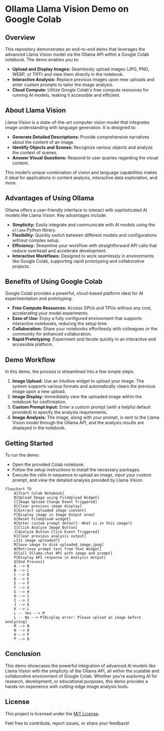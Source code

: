 # Ollama Llama Vision Demo on Google Colab

## Overview

This repository demonstrates an end-to-end demo that leverages the advanced Llama Vision model via the Ollama API within a Google Colab notebook. The demo enables you to:

- **Upload and Display Images:** Seamlessly upload images (JPG, PNG, WEBP, or TIFF) and view them directly in the notebook.
- **Interactive Analysis:** Replace previous images upon new uploads and enter custom prompts to tailor the image analysis.
- **Cloud Compute:** Utilize Google Colab's free compute resources for running AI models, making it accessible and efficient.

## About Llama Vision

Llama Vision is a state-of-the-art computer vision model that integrates image understanding with language generation. It is designed to:
- **Generate Detailed Descriptions:** Provide comprehensive narratives about the content of an image.
- **Identify Objects and Scenes:** Recognize various objects and analyze the context of scenes.
- **Answer Visual Questions:** Respond to user queries regarding the visual content.

This model’s unique combination of vision and language capabilities makes it ideal for applications in content analysis, interactive data exploration, and more.

## Advantages of Using Ollama

Ollama offers a user-friendly interface to interact with sophisticated AI models like Llama Vision. Key advantages include:

- **Simplicity:** Easily integrate and communicate with AI models using the `ollama` Python library.
- **Flexibility:** Quickly switch between different models and configurations without complex setup.
- **Efficiency:** Streamline your workflow with straightforward API calls that reduce overhead and accelerate development.
- **Interactive Workflows:** Designed to work seamlessly in environments like Google Colab, supporting rapid prototyping and collaborative projects.

## Benefits of Using Google Colab

Google Colab provides a powerful, cloud-based platform ideal for AI experimentation and prototyping:

- **Free Compute Resources:** Access GPUs and TPUs without any cost, accelerating your model experiments.
- **Ease of Use:** Enjoy a fully configured environment that supports interactive notebooks, reducing the setup time.
- **Collaboration:** Share your notebooks effortlessly with colleagues or the community for enhanced collaboration.
- **Rapid Prototyping:** Experiment and iterate quickly in an interactive and accessible platform.

## Demo Workflow

In this demo, the process is streamlined into a few simple steps:
1. **Image Upload:** Use an intuitive widget to upload your image. The system supports various formats and automatically clears the previous image upon a new upload.
2. **Image Display:** Immediately view the uploaded image within the notebook for confirmation.
3. **Custom Prompt Input:** Enter a custom prompt (with a helpful default provided) to specify the analysis requirements.
4. **Image Analysis:** The image, along with your prompt, is sent to the Llama Vision model through the Ollama API, and the analysis results are displayed in the notebook.

## Getting Started

To run the demo:
- Open the provided Colab notebook.
- Follow the setup instructions to install the necessary packages.
- Execute the cells in sequence to upload an image, input your custom prompt, and view the detailed analysis provided by Llama Vision.

```mermaid
flowchart TD
    A[Start Colab Notebook]
    B[Upload Image using FileUpload Widget]
    C[Image Upload Change Event Triggered]
    D[Clear previous image display]
    E[Extract uploaded image content]
    F[Display image in Image Output area]
    G[Reset FileUpload widget]
    H[Enter custom prompt default: What is in this image?]
    I[Click Analyze Image Button]
    J[Analyze Button Click Event Triggered]
    K[Clear previous analysis output]
    L{Is image uploaded?}
    M[Save image to disk uploaded_image.jpeg]
    N[Retrieve prompt text from Text Widget]
    O[Call Ollama.chat API with image and prompt]
    P[Display API response in Analysis Output]
    Q[End Process]
    A --> B
    B --> C
    C --> D
    D --> E
    E --> F
    F --> G
    G --> H
    H --> I
    I --> J
    J --> K
    K --> L
    L -- Yes --> M
    L -- No --> P[Display error: Please upload an image before analyzing]
    M --> N
    N --> O
    O --> P
    P --> Q
  ```

## Conclusion

This demo showcases the powerful integration of advanced AI models like Llama Vision with the simplicity of the Ollama API, all within the scalable and collaborative environment of Google Colab. Whether you’re exploring AI for research, development, or educational purposes, this demo provides a hands-on experience with cutting-edge image analysis tools.

## License

This project is licensed under the [MIT License](LICENSE).

Feel free to contribute, report issues, or share your feedback!
